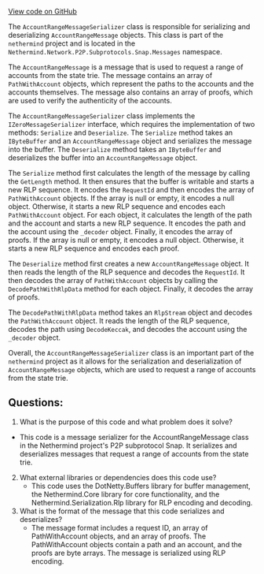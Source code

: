 [View code on GitHub](https://github.com/nethermindeth/nethermind/Nethermind.Network/P2P/Subprotocols/Snap/Messages/AccountRangeMessageSerializer.cs)

The `AccountRangeMessageSerializer` class is responsible for serializing and deserializing `AccountRangeMessage` objects. This class is part of the `nethermind` project and is located in the `Nethermind.Network.P2P.Subprotocols.Snap.Messages` namespace.

The `AccountRangeMessage` is a message that is used to request a range of accounts from the state trie. The message contains an array of `PathWithAccount` objects, which represent the paths to the accounts and the accounts themselves. The message also contains an array of proofs, which are used to verify the authenticity of the accounts.

The `AccountRangeMessageSerializer` class implements the `IZeroMessageSerializer` interface, which requires the implementation of two methods: `Serialize` and `Deserialize`. The `Serialize` method takes an `IByteBuffer` and an `AccountRangeMessage` object and serializes the message into the buffer. The `Deserialize` method takes an `IByteBuffer` and deserializes the buffer into an `AccountRangeMessage` object.

The `Serialize` method first calculates the length of the message by calling the `GetLength` method. It then ensures that the buffer is writable and starts a new RLP sequence. It encodes the `RequestId` and then encodes the array of `PathWithAccount` objects. If the array is null or empty, it encodes a null object. Otherwise, it starts a new RLP sequence and encodes each `PathWithAccount` object. For each object, it calculates the length of the path and the account and starts a new RLP sequence. It encodes the path and the account using the `_decoder` object. Finally, it encodes the array of proofs. If the array is null or empty, it encodes a null object. Otherwise, it starts a new RLP sequence and encodes each proof.

The `Deserialize` method first creates a new `AccountRangeMessage` object. It then reads the length of the RLP sequence and decodes the `RequestId`. It then decodes the array of `PathWithAccount` objects by calling the `DecodePathWithRlpData` method for each object. Finally, it decodes the array of proofs.

The `DecodePathWithRlpData` method takes an `RlpStream` object and decodes the `PathWithAccount` object. It reads the length of the RLP sequence, decodes the path using `DecodeKeccak`, and decodes the account using the `_decoder` object.

Overall, the `AccountRangeMessageSerializer` class is an important part of the `nethermind` project as it allows for the serialization and deserialization of `AccountRangeMessage` objects, which are used to request a range of accounts from the state trie.
## Questions: 
 1. What is the purpose of this code and what problem does it solve?
   - This code is a message serializer for the AccountRangeMessage class in the Nethermind project's P2P subprotocol Snap. It serializes and deserializes messages that request a range of accounts from the state trie.
2. What external libraries or dependencies does this code use?
   - This code uses the DotNetty.Buffers library for buffer management, the Nethermind.Core library for core functionality, and the Nethermind.Serialization.Rlp library for RLP encoding and decoding.
3. What is the format of the message that this code serializes and deserializes?
   - The message format includes a request ID, an array of PathWithAccount objects, and an array of proofs. The PathWithAccount objects contain a path and an account, and the proofs are byte arrays. The message is serialized using RLP encoding.